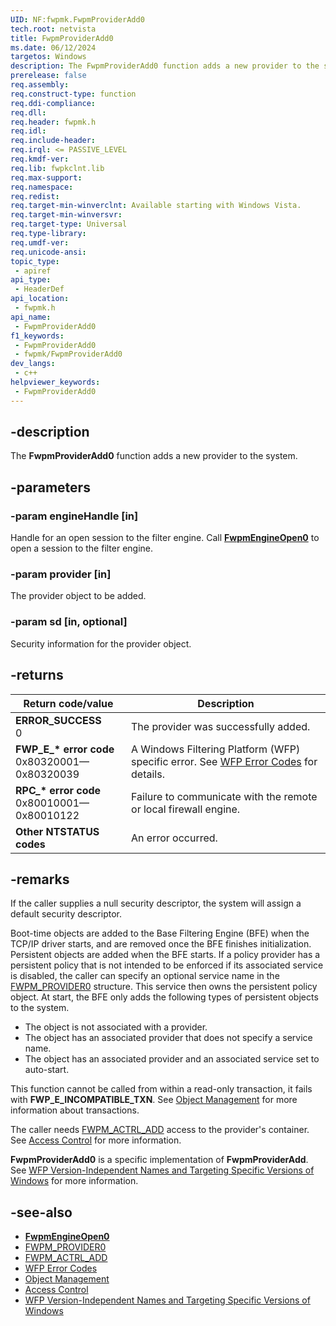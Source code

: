 ```yaml
---
UID: NF:fwpmk.FwpmProviderAdd0
tech.root: netvista
title: FwpmProviderAdd0
ms.date: 06/12/2024
targetos: Windows
description: The FwpmProviderAdd0 function adds a new provider to the system.
prerelease: false
req.assembly: 
req.construct-type: function
req.ddi-compliance: 
req.dll: 
req.header: fwpmk.h
req.idl: 
req.include-header: 
req.irql: <= PASSIVE_LEVEL
req.kmdf-ver: 
req.lib: fwpkclnt.lib
req.max-support: 
req.namespace: 
req.redist: 
req.target-min-winverclnt: Available starting with Windows Vista.
req.target-min-winversvr: 
req.target-type: Universal
req.type-library: 
req.umdf-ver: 
req.unicode-ansi: 
topic_type:
 - apiref
api_type:
 - HeaderDef
api_location:
 - fwpmk.h
api_name:
 - FwpmProviderAdd0
f1_keywords:
 - FwpmProviderAdd0
 - fwpmk/FwpmProviderAdd0
dev_langs:
 - c++
helpviewer_keywords:
 - FwpmProviderAdd0
---
```


## -description

The **FwpmProviderAdd0** function adds a new provider to the system.

## -parameters

### -param engineHandle [in]

Handle for an open session to the filter engine. Call **[FwpmEngineOpen0](nf-fwpmk-fwpmengineopen0.md)** to open a session to the filter engine.

### -param provider [in]

The provider object to be added.

### -param sd [in, optional]

Security information for the provider object.

## -returns

| Return code/value | Description |
|---|---|
| **ERROR_SUCCESS**<br>0 | The provider was successfully added. |
| **FWP_E_\* error code**<br>0x80320001—0x80320039 | A Windows Filtering Platform (WFP) specific error. See [WFP Error Codes](/windows/win32/fwp/wfp-error-codes) for details. |
| **RPC_\* error code**<br>0x80010001—0x80010122 | Failure to communicate with the remote or local firewall engine. |
| **Other NTSTATUS codes** | An error occurred. |

## -remarks

If the caller supplies a null security descriptor, the system will assign a default security descriptor.

Boot-time objects are added to the Base Filtering Engine (BFE) when the TCP/IP driver starts, and are removed once the BFE finishes initialization. Persistent objects are added when the BFE starts. If a policy provider has a persistent policy that is not intended to be enforced if its associated service is disabled, the caller can specify an optional service name in the [FWPM_PROVIDER0](/windows/desktop/api/fwpmtypes/ns-fwpmtypes-fwpm_provider0) structure. This service then owns the persistent policy object. At start, the BFE only adds the following types of persistent objects to the system.

- The object is not associated with a provider.
- The object has an associated provider that does not specify a service name.
- The object has an associated provider and an associated service set to auto-start.

This function cannot be called from within a read-only transaction, it fails  with **FWP_E_INCOMPATIBLE_TXN**. See [Object Management](/windows/desktop/FWP/object-management) for more information about transactions.

The caller needs [FWPM_ACTRL_ADD](/windows/desktop/FWP/access-right-identifiers) access to the provider's container. See [Access Control](/windows/desktop/FWP/access-control) for more information.

**FwpmProviderAdd0** is a specific implementation of **FwpmProviderAdd**. See [WFP Version-Independent Names and Targeting Specific Versions of Windows](/windows/desktop/FWP/wfp-version-independent-names-and-targeting-specific-versions-of-windows) for more information.

## -see-also

- **[FwpmEngineOpen0](nf-fwpmk-fwpmengineopen0.md)**
- [FWPM_PROVIDER0](/windows/desktop/api/fwpmtypes/ns-fwpmtypes-fwpm_provider0)
- [FWPM_ACTRL_ADD](/windows/desktop/FWP/access-right-identifiers)
- [WFP Error Codes](/windows/win32/fwp/wfp-error-codes)
- [Object Management](/windows/desktop/FWP/object-management)
- [Access Control](/windows/desktop/FWP/access-control)
- [WFP Version-Independent Names and Targeting Specific Versions of Windows](/windows/desktop/FWP/wfp-version-independent-names-and-targeting-specific-versions-of-windows)
